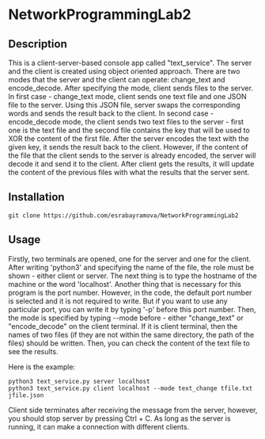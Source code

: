 # NetworkProgrammingLab2

## Description

This is a client-server-based console app called "text_service". The server and the client is created using object oriented approach. There are two modes that the server and the client can operate: change_text and encode_decode. After specifying the mode, client sends files to the server. In first case - change_text mode, client sends one text file and one JSON file to the server. Using this JSON file, server swaps the corresponding words and sends the result back to the client. In second case - encode_decode mode, the client sends two text files to the server - first one is the text file and the second file contains the key that will be used to XOR the content of the first file. After the server encodes the text with the given key, it sends the result back to the client. However, if the content of the file that the client sends to the server is already encoded, the server will decode it and send it to the client. After client gets the results, it will update the content of the previous files with what the results that the server sent.

## Installation

```
git clone https://github.com/esrabayramova/NetworkProgrammingLab2
```

## Usage


Firstly, two terminals are opened, one for the server and one for the client. After writing 'python3' and specifying the name of the file, the role must be shown - either client or server. The next thing is to type the hostname of the machine or the word 'localhost'. Another thing that is necessary for this program is the port number. However, in the code, the default port number is selected and it is not required to write. But if you want to use any particular port, you can write it by typing '-p' before this port number. Then, the mode is specified by typing --mode before - either "change_text" or "encode_decode" on the client terminal. If it is client terminal, then the names of two files (if they are not within the same directory, the path of the files) should be written. Then, you can check the content of the text file to see the results.

Here is the example:
```
python3 text_service.py server localhost
python3 text_service.py client localhost --mode text_change tfile.txt jfile.json
```

Client side terminates after receiving the message from the server, however, you should stop server by pressing Ctrl + C. As long as the server is running, it can make a connection with different clients. 
